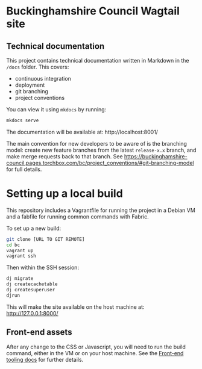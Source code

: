 # Buckinghamshire Council Wagtail site

## Technical documentation

This project contains technical documentation written in Markdown in the `/docs` folder. This covers:

- continuous integration
- deployment
- git branching
- project conventions

You can view it using `mkdocs` by running:

```bash
mkdocs serve
```

The documentation will be available at: http://localhost:8001/

The main convention for new developers to be aware of is the branching model: create new feature branches from the latest `release-x.x` branch, and make merge requests back to that branch. See https://buckinghamshire-council.pages.torchbox.com/bc/project_conventions/#git-branching-model for full details.

# Setting up a local build

This repository includes a Vagrantfile for running the project in a Debian VM and
a fabfile for running common commands with Fabric.

To set up a new build:

```bash
git clone [URL TO GIT REMOTE]
cd bc
vagrant up
vagrant ssh
```

Then within the SSH session:

```bash
dj migrate
dj createcachetable
dj createsuperuser
djrun
```

This will make the site available on the host machine at: http://127.0.0.1:8000/

## Front-end assets

After any change to the CSS or Javascript, you will need to run the build command, either in the VM or on your host machine. See the [Front-end tooling docs](docs/front-end-tooling.md) for further details.
